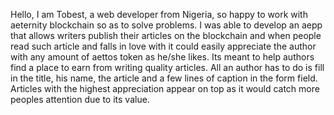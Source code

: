 Hello, I am Tobest, a web developer from Nigeria, so happy to work with aeternity blockchain so as to solve problems.
I was able to develop an aepp that allows writers publish their articles on the blockchain and when people read 
such article and falls in love with it could easily appreciate the author with any amount of aettos token as he/she likes. 
Its meant to help authors find a place to earn from writing quality articles. All an author has to do is fill in the title, 
his name, the article and a few lines of caption in the form field.
Articles with the highest appreciation appear on top as it would catch more peoples attention due to its value.



